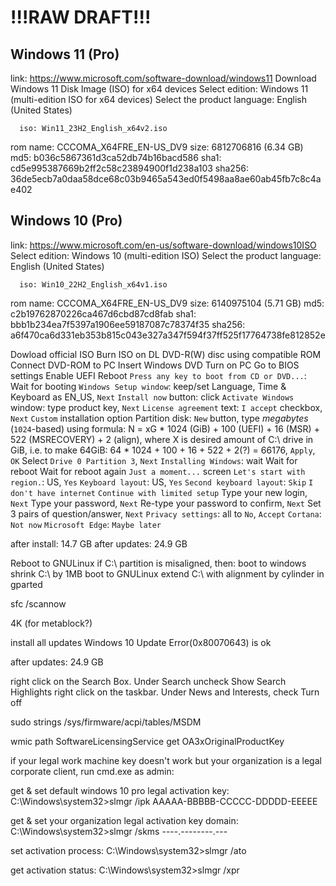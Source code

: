 # !!!RAW DRAFT!!!


## Windows 11 (Pro)

link: https://www.microsoft.com/software-download/windows11
Download Windows 11 Disk Image (ISO) for x64 devices
Select edition: Windows 11 (multi-edition ISO for x64 devices)
Select the product language: English (United States)

      iso: Win11_23H2_English_x64v2.iso
 rom name: CCCOMA_X64FRE_EN-US_DV9
     size: 6812706816 (6.34 GB)
      md5: b036c5867361d3ca52db74b16bacd586
     sha1: cd5e995387669b2ff2c58c23894900f1d238a103
   sha256: 36de5ecb7a0daa58dce68c03b9465a543ed0f5498aa8ae60ab45fb7c8c4ae402


## Windows 10 (Pro)

link: https://www.microsoft.com/en-us/software-download/windows10ISO
Select edition: Windows 10 (multi-edition ISO)
Select the product language: English (United States)

      iso: Win10_22H2_English_x64v1.iso
 rom name: CCCOMA_X64FRE_EN-US_DV9
     size: 6140975104 (5.71 GB)
      md5: c2b19762870226ca467d6cbd87cd8fab
     sha1: bbb1b234ea7f5397a1906ee59187087c78374f35
   sha256: a6f470ca6d331eb353b815c043e327a347f594f37ff525f17764738fe812852e

Dowload official ISO
Burn ISO on DL DVD-R(W) disc using compatible ROM
Connect DVD-ROM to PC
Insert Windows DVD
Turn on PC
Go to BIOS settings
Enable UEFI
Reboot
`Press any key to boot from CD or DVD...`: <press>
Wait for booting
`Windows Setup window`: keep/set Language, Time & Keyboard as EN_US, `Next`
`Install now` button: click
`Activate Windows` window: type product key, `Next`
`License agreement` text: `I accept` checkbox, `Next`
`Custom` installation option
Partition disk: `New` button, type _megabytes_ (`1024`-based) using formula: N = xG * 1024 (GiB) + 100 (UEFI) + 16 (MSR) + 522 (MSRECOVERY) + 2 (align), where X is desired amount of C:\ drive in GiB, i.e. to make 64GiB: 64 * 1024 + 100 + 16 + 522 + 2(?) = 66176, `Apply`, `OK`
Select `Drive 0 Partition 3`, `Next`
`Installing Windows`: wait
Wait for reboot
Wait for reboot again
`Just a moment...` screen
`Let's start with region.`: US, `Yes`
`Keyboard layout`: US, `Yes`
`Second keyboard layout`: `Skip`
`I don't have internet`
`Continue with limited setup`
Type your new login, `Next`
Type your password, `Next`
Re-type your password to confirm, `Next`
Set 3 pairs of question/answer, `Next`
`Privacy settings`: all to `No`, `Accept`
`Cortana`: `Not now`
`Microsoft Edge`: `Maybe later`

after install: 14.7 GB
after updates: 24.9 GB

Reboot to GNULinux
if C:\ partition is misaligned, then:
boot to windows
shrink C:\ by 1MB
boot to GNULinux
extend C:\ with alignment by cylinder in gparted

sfc /scannow

4K (for metablock?)

install all updates
Windows 10 Update Error(0x80070643) is ok

after updates: 24.9 GB

right click on the Search Box. Under Search uncheck Show Search Highlights
right click on the taskbar. Under News and Interests, check Turn off

sudo strings /sys/firmware/acpi/tables/MSDM

wmic path SoftwareLicensingService get OA3xOriginalProductKey

if your legal work machine key doesn't work but your organization is a legal corporate client, run cmd.exe as admin:

get & set default windows 10 pro legal activation key:
C:\Windows\system32>slmgr /ipk AAAAA-BBBBB-CCCCC-DDDDD-EEEEE

get & set your organization legal activation key domain:
C:\Windows\system32>slmgr /skms  ----.--------.---

set activation process:
C:\Windows\system32>slmgr /ato

get activation status:
C:\Windows\system32>slmgr /xpr

